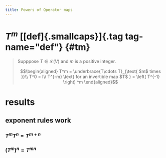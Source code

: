 ```yaml
---
title: Powers of Operator maps
---
```


# $T^m$ [[def]{.smallcaps}]{.tag tag-name="def"} {#tm}

> Supppose $T \in \mathcal{L} (V)$ and $m$ is a positive integer.
>
> $$\begin{aligned}
> T^m = \underbrace{T\cdots T}_{\text{ $m$ times }}\\
> T^0 = I\\
> T^{-m} \text{ for an invertible map $T$ } = \left( T^{-1} \right) ^m
> \end{aligned}$$

# results

## exponent rules work

### $T^mT^n = T^{m+n}$

### $\left( T^m\right) ^n = T^{mn}$
